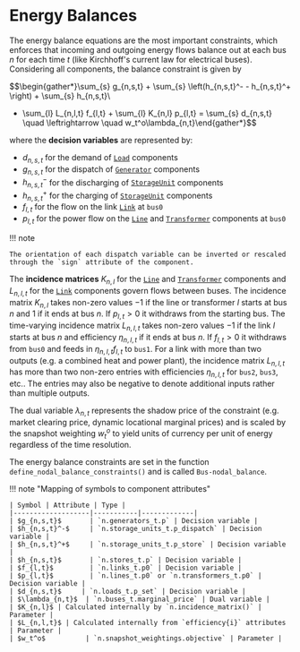 # Energy Balances

The energy balance equations are the most important constraints, which enforces that incoming and outgoing energy flows balance out at each bus $n$ for each time $t$ (like Kirchhoff's current law for electrical buses). Considering all components, the balance constraint is given by

$$\begin{gather*}\sum_{s} g_{n,s,t} + \sum_{s} \left(h_{n,s,t}^- - h_{n,s,t}^+ \right) + \sum_{s} h_{n,s,t}\\
+ \sum_{l} L_{n,l,t} f_{l,t} + \sum_{l} K_{n,l} p_{l,t} = \sum_{s} d_{n,s,t} \quad \leftrightarrow  \quad w_t^o\lambda_{n,t}\end{gather*}$$

where the **decision variables** are represented by:

- $d_{n,s,t}$ for the demand of [`Load`](/api/components/types/loads) components
- $g_{n,s,t}$ for the dispatch of [`Generator`](/api/components/types/generators) components
- $h_{n,s,t}^-$ for the discharging of [`StorageUnit`](/api/components/types/storage_units) components
- $h_{n,s,t}^+$ for the charging of [`StorageUnit`](/api/components/types/storage_units) components
- $f_{l,t}$ for the flow on the link [`Link`](/api/components/types/links) at `bus0`
- $p_{l,t}$ for the power flow on the [`Line`](/api/components/types/lines) and [`Transformer`](/api/components/types/transformers) components at `bus0`

!!! note

    The orientation of each dispatch variable can be inverted or rescaled through the `sign` attribute of the component.

The **incidence matrices** $K_{n,l}$ for the [`Line`](/api/components/types/lines) and [`Transformer`](/api/components/types/transformers) components and $L_{n,l,t}$ for the [`Link`](/api/components/types/links) components govern flows between buses. The incidence matrix $K_{n,l}$ takes non-zero values $-1$ if the line or transformer $l$ starts at bus $n$ and $1$ if it ends at
bus $n$. If $p_{l,t}>0$ it withdraws from the starting bus. The time-varying incidence matrix $L_{n,l,t}$ takes non-zero values $-1$ if the link $l$ starts at bus $n$ and efficiency $\eta_{n,l,t}$ if it ends at bus $n$. If $f_{l,t}>0$ it withdraws from `bus0` and feeds in $\eta_{n,l,t} f_{l,t}$ to `bus1`. For a link with more than two outputs (e.g. a combined heat and power plant), the incidence matrix $L_{n,l,t}$ has more than two non-zero entries with efficiencies $\eta_{n,l,t}$ for `bus2`, `bus3`, etc.. The entries may also be negative to denote additional inputs rather than multiple outputs.

The dual variable $\lambda_{n,t}$ represents the shadow price of the constraint (e.g. market clearing price, dynamic locational marginal prices) and is scaled by the snapshot weighting $w_t^o$ to yield units of currency per unit of energy regardless of the time resolution.

The energy balance constraints are set in the function `define_nodal_balance_constraints()` and is called `Bus-nodal_balance`.

!!! note "Mapping of symbols to component attributes"

    | Symbol | Attribute | Type |
    |-------------------|-----------|-------------|
    | $g_{n,s,t}$       | `n.generators_t.p` | Decision variable |
    | $h_{n,s,t}^-$     | `n.storage_units_t.p_dispatch` | Decision variable |
    | $h_{n,s,t}^+$     | `n.storage_units_t.p_store` | Decision variable |
    | $h_{n,s,t}$       | `n.stores_t.p` | Decision variable |
    | $f_{l,t}$         | `n.links_t.p0` | Decision variable |
    | $p_{l,t}$         | `n.lines_t.p0` or `n.transformers_t.p0` | Decision variable |
    | $d_{n,s,t}$     | `n.loads_t.p_set` | Decision variable |
    | $\lambda_{n,t}$  | `n.buses_t.marginal_price` | Dual variable |
    | $K_{n,l}$ | Calculated internally by `n.incidence_matrix()` | Parameter |
    | $L_{n,l,t}$ | Calculated internally from `efficiency{i}` attributes | Parameter |
    | $w_t^o$          | `n.snapshot_weightings.objective` | Parameter |
